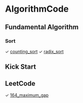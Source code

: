 # AlgorithmCode

## Fundamental Algorithm
### Sort
&#10003; [counting_sort](https://github.com/wrzzd/AlgorithmCode/blob/master/FundamentalAlgorithm/Sort/counting_sort.py)
&#10003; [radix_sort](https://github.com/wrzzd/AlgorithmCode/blob/master/FundamentalAlgorithm/Sort/radix_sort.py)

## Kick Start

## LeetCode
&#10003; [164_maximum_gap](https://github.com/wrzzd/AlgorithmCode/blob/master/LeetCode/164_maximum_gap.py)

